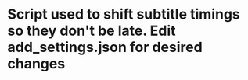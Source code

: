 # Script used to shift subtitle timings so they don't be late. Edit add_settings.json for desired changes